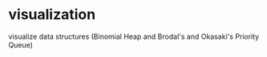 # visualization
visualize data structures (Binomial Heap and Brodal's and Okasaki's Priority Queue)
